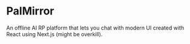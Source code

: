 # PalMirror

An offline AI RP platform that lets you chat with modern UI created with React using Next.js (might be overkill).
